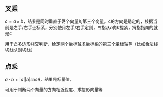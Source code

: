## 叉乘

$c=a×b$，结果是同时垂直于两个向量的第三个向量。c的方向是确定的，根据当前是左手/右手坐标系，分别使用左手/右手定则，四指从$a$向$b$握紧，拇指指向的就是$c$

用于凸多边形相交判断、给定两个坐标轴求坐标系的第三个坐标轴等（比如给法线切线求副切线）

## 点乘

$a \cdot b = |a||b|cos \theta$，结果是标量值。

可用于判断两个向量的方向相近程度、求投影向量等